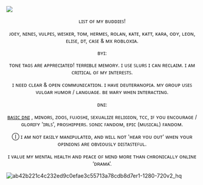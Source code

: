 ![](https://komarev.com/ghpvc/?username=leomanfred)

<p align="center">ʟɪꜱᴛ ᴏꜰ ᴍʏ ʙᴜᴅᴅɪᴇꜱ!</p><p align="center">ᴊᴏᴇʏ, ɴɪɴᴇꜱ, ᴠᴜʟᴘᴇꜱ, ᴡᴇꜱᴋᴇʀ, ᴛᴏᴍ, ʜᴇʀᴍᴇꜱ,
ʀᴏʟᴀɴ, ᴋᴀᴛᴇ, ᴋᴀᴛᴛ, ᴋᴀʀᴀ, ᴏᴅʏ, ʟᴇᴏɴ, ᴇʟɪꜱᴇ, ᴅᴛ, ᴄᴀꜱᴇ & ᴍx ʀᴏʙʟᴏxɪᴀ.</p>
<p align="center">ʙʏɪ:</p> <p align="center">ᴛᴏɴᴇ ᴛᴀɢꜱ ᴀʀᴇ ᴀᴘᴘʀᴇᴄɪᴀᴛᴇᴅ! ᴛᴇʀʀɪʙʟᴇ ᴍᴇᴍᴏʀʏ. ɪ ᴜꜱᴇ ꜱʟᴜʀꜱ ɪ ᴄᴀɴ ʀᴇᴄʟᴀɪᴍ. ɪ ᴀᴍ ᴄʀɪᴛɪᴄᴀʟ ᴏꜰ ᴍʏ ɪɴᴛᴇʀᴇꜱᴛꜱ.</p> 
<p align="center">ɪ ɴᴇᴇᴅ ᴄʟᴇᴀʀ & ᴏᴘᴇɴ ᴄᴏᴍᴍᴜɴɪᴄᴀᴛɪᴏɴ. ɪ ʜᴀᴠᴇ ᴅᴇᴜᴛᴇʀᴀɴᴏᴘɪᴀ. ᴍʏ ɢʀᴏᴜᴘ ᴜꜱᴇꜱ ᴠᴜʟɢᴀʀ ʜᴜᴍᴏʀ / ʟᴀɴɢᴜᴀɢᴇ. ʙᴇ ᴡᴀʀʏ ᴡʜᴇɴ ɪɴᴛᴇʀᴀᴄᴛɪɴɢ.</p>
<p align="center">ᴅɴɪ:</p>
<p align="center"><a href="https://dni-criteria.carrd.co/)"> ʙᴀꜱɪᴄ ᴅɴɪ</a> , ᴍɪɴᴏʀꜱ, ᴢᴏᴏꜱ, ꜰᴜᴊᴏꜱʜɪ, ꜱᴇxᴜᴀʟɪᴢᴇ ʀᴇʟɪɢɪᴏɴ, ᴛᴄᴄ, ɪꜰ ʏᴏᴜ ᴇɴᴄᴏᴜʀᴀɢᴇ / ɢʟᴏʀɪꜰʏ 'ɪʀʟꜱ', ᴘʀᴏꜱʜɪᴘᴘᴇʀꜱ. ꜱᴏɴɪᴄ ꜰᴀɴᴅᴏᴍ, ᴇᴘɪᴄ (ᴍᴜꜱɪᴄᴀʟ) ꜰᴀɴᴅᴏᴍ.</p>

<p align="center">Ⓘ ɪ ᴀᴍ ɴᴏᴛ ᴇᴀꜱɪʟʏ ᴍᴀɴɪᴘᴜʟᴀᴛᴇᴅ, ᴀɴᴅ ᴡɪʟʟ ɴᴏᴛ 'ʜᴇᴀʀ ʏᴏᴜ ᴏᴜᴛ' ᴡʜᴇɴ ʏᴏᴜʀ ᴏᴘɪɴɪᴏɴꜱ ᴀʀᴇ ᴏʙᴠɪᴏᴜꜱʟʏ ᴅɪꜱᴛᴀꜱᴛᴇꜰᴜʟ.</p>
<p align="center">ɪ ᴠᴀʟᴜᴇ ᴍʏ ᴍᴇɴᴛᴀʟ ʜᴇᴀʟᴛʜ ᴀɴᴅ ᴘᴇᴀᴄᴇ ᴏꜰ ᴍɪɴᴅ ᴍᴏʀᴇ ᴛʜᴀɴ ᴄʜʀᴏɴɪᴄᴀʟʟʏ ᴏɴʟɪɴᴇ ‘ᴅʀᴀᴍᴀ’.</p>



![ab42b221c4c232ed9c0efae3c55713a78cdb8d7er1-1280-720v2_hq](https://github.com/user-attachments/assets/25a48aee-9737-4980-81d3-1196111edb06)
